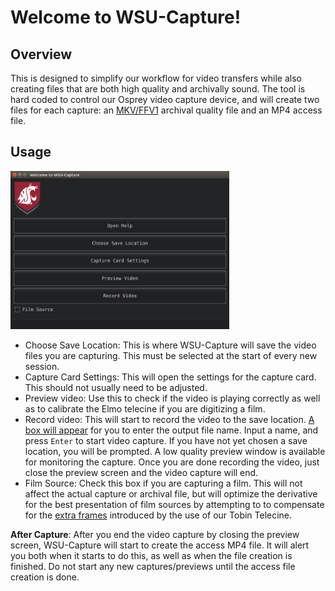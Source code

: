 # Welcome to WSU-Capture!

## Overview
This is designed to simplify our workflow for video transfers while also creating files that are both high quality and archivally sound. The tool is hard coded to control our Osprey video capture device, and will create two files for each capture: an [MKV/FFV1](https://www.loc.gov/preservation/digital/formats/fdd/fdd000343.shtml) archival quality file and an MP4 access file.

## Usage
<img src="/main-gui.png" alt="Main screen for WSU-Capture" width="350">

* Choose Save Location: This is where WSU-Capture will save the video files you are capturing. This must be selected at the start of every new session.
* Capture Card Settings: This will open the settings for the capture card. This should not usually need to be adjusted.
* Preview video: Use this to check if the video is playing correctly as well as to calibrate the Elmo telecine if you are digitizing a film.
* Record video: This will start to record the video to the save location. [A box will appear](/enter-name.png) for you to enter the output file name. Input a name, and press `Enter` to start video capture. If you have not yet chosen a save location, you will be prompted. A low quality preview window is available for monitoring the capture. Once you are done recording the video, just close the preview screen and the video capture will end.
* Film Source: Check this box if you are capturing a film. This will not affect the actual capture or archival file, but will optimize the derivative for the best presentation of film sources by attempting to to compensate for the [extra frames](https://en.wikipedia.org/wiki/Three-two_pull_down) introduced by the use of our Tobin Telecine.

__After Capture__: After you end the video capture by closing the preview screen, WSU-Capture will start to create the access MP4 file. It will alert you both when it starts to do this, as well as when the file creation is finished. Do not start any new captures/previews until the access file creation is done. 


